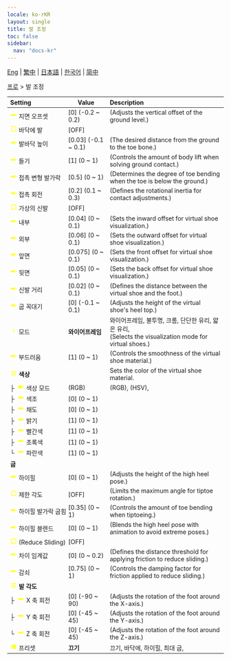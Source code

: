 ```yaml
---
locale: ko-rKR
layout: single
title: 발 조정
toc: false
sidebar:
  nav: "docs-kr"
---
```

[Eng](/dancexr/menu/2025.4/actor/feet_adjustment) | [繁中](/tw/dancexr/menu/2025.4/actor/feet_adjustment) | [日本語](/jp/dancexr/menu/2025.4/actor/feet_adjustment) | [한국어](/kr/dancexr/menu/2025.4/actor/feet_adjustment) | [简中](/zh/dancexr/menu/2025.4/actor/feet_adjustment)

[프로](../menu#프로) > 발 조정



| Setting | Value | Description |
| :--- | --- | :--- |
|<nobr> ![slider icon](/images/icon/ic_slider.png)  지면 오프셋</nobr>| [0] (-0.2 ~ 0.2) | (Adjusts the vertical offset of the ground level.)
|<nobr> ![check_off icon](/images/icon/ic_check_off.png)  바닥에 발</nobr>| [OFF] | 
|<nobr> ![slider icon](/images/icon/ic_slider.png)  발바닥 높이</nobr>| [0.03] (-0.1 ~ 0.1) | (The desired distance from the ground to the toe bone.)
|<nobr> ![slider icon](/images/icon/ic_slider.png)  들기</nobr>| [1] (0 ~ 1) | (Controls the amount of body lift when solving ground contact.)
|<nobr> ![slider icon](/images/icon/ic_slider.png)  접촉 변형 발가락</nobr>| [0.5] (0 ~ 1) | (Determines the degree of toe bending when the toe is below the ground.)
|<nobr> ![slider icon](/images/icon/ic_slider.png)  접촉 회전</nobr>| [0.2] (0.1 ~ 0.3) | (Defines the rotational inertia for contact adjustments.)
|<nobr> ![check_off icon](/images/icon/ic_check_off.png)  가상의 신발</nobr>| [OFF] | 
|<nobr> ![slider icon](/images/icon/ic_slider.png)  내부</nobr>| [0.04] (0 ~ 0.1) | (Sets the inward offset for virtual shoe visualization.)
|<nobr> ![slider icon](/images/icon/ic_slider.png)  외부</nobr>| [0.06] (0 ~ 0.1) | (Sets the outward offset for virtual shoe visualization.)
|<nobr> ![slider icon](/images/icon/ic_slider.png)  앞면</nobr>| [0.075] (0 ~ 0.1) | (Sets the front offset for virtual shoe visualization.)
|<nobr> ![slider icon](/images/icon/ic_slider.png)  뒷면</nobr>| [0.05] (0 ~ 0.1) | (Sets the back offset for virtual shoe visualization.)
|<nobr> ![slider icon](/images/icon/ic_slider.png)  신발 거리</nobr>| [0.02] (0 ~ 0.1) | (Defines the distance between the virtual shoe and the foot.)
|<nobr> ![slider icon](/images/icon/ic_slider.png)  굽 꼭대기</nobr>| [0] (-0.1 ~ 0.1) | (Adjusts the height of the virtual shoe's heel top.)
|<nobr> ![chevron icon](/images/icon/ic_chevron.png)  모드</nobr>| **와이어프레임** | 와이어프레임, 불투명, 크롬, 단단한 유리, 얇은 유리, <br/>(Selects the visualization mode for virtual shoes.) |
|<nobr> ![slider icon](/images/icon/ic_slider.png)  부드러움</nobr>| [1] (0 ~ 1) | (Controls the smoothness of the virtual shoe material.)
|<nobr> ![tune icon](/images/icon/ic_tune.png)  <b>색상</b></nobr>| | Sets the color of the virtual shoe material.
|<nobr>├&nbsp; ![toggle_on icon](/images/icon/ic_toggle_on.png)  색상 모드</nobr>| (RGB) | (RGB), (HSV), 
|<nobr>├&nbsp; ![slider icon](/images/icon/ic_slider.png)  색조</nobr>| [0] (0 ~ 1) | 
|<nobr>├&nbsp; ![slider icon](/images/icon/ic_slider.png)  채도</nobr>| [0] (0 ~ 1) | 
|<nobr>├&nbsp; ![slider icon](/images/icon/ic_slider.png)  밝기</nobr>| [1] (0 ~ 1) | 
|<nobr>├&nbsp; ![slider icon](/images/icon/ic_slider.png)  빨간색</nobr>| [1] (0 ~ 1) | 
|<nobr>├&nbsp; ![slider icon](/images/icon/ic_slider.png)  초록색</nobr>| [1] (0 ~ 1) | 
|<nobr>└&nbsp; ![slider icon](/images/icon/ic_slider.png)  파란색</nobr>| [1] (0 ~ 1) | 
|<nobr> <b>굽</b></nobr>|| 
|<nobr> ![slider icon](/images/icon/ic_slider.png)  하이힐</nobr>| [0] (0 ~ 1) | (Adjusts the height of the high heel pose.)
|<nobr> ![check_off icon](/images/icon/ic_check_off.png)  제한 각도</nobr>| [OFF] | (Limits the maximum angle for tiptoe rotation.)
|<nobr> ![slider icon](/images/icon/ic_slider.png)  하이힐 발가락 굽힘</nobr>| [0.35] (0 ~ 1) | (Controls the amount of toe bending when tiptoeing.)
|<nobr> ![slider icon](/images/icon/ic_slider.png)  하이힐 블렌드</nobr>| [0] (0 ~ 1) | (Blends the high heel pose with animation to avoid extreme poses.)
|<nobr> ![check_off icon](/images/icon/ic_check_off.png)  (Reduce Sliding)</nobr>| [OFF] | 
|<nobr> ![slider icon](/images/icon/ic_slider.png)  차이 임계값</nobr>| [0] (0 ~ 0.2) | (Defines the distance threshold for applying friction to reduce sliding.)
|<nobr> ![slider icon](/images/icon/ic_slider.png)  감쇠</nobr>| [0.75] (0 ~ 1) | (Controls the damping factor for friction applied to reduce sliding.)
|<nobr> ![tune icon](/images/icon/ic_tune.png)  <b>발 각도</b></nobr>| | 
|<nobr>├&nbsp; ![slider icon](/images/icon/ic_slider.png)  X 축 회전</nobr>| [0] (-90 ~ 90) | (Adjusts the rotation of the foot around the X-axis.)
|<nobr>├&nbsp; ![slider icon](/images/icon/ic_slider.png)  Y 축 회전</nobr>| [0] (-45 ~ 45) | (Adjusts the rotation of the foot around the Y-axis.)
|<nobr>└&nbsp; ![slider icon](/images/icon/ic_slider.png)  Z 축 회전</nobr>| [0] (-45 ~ 45) | (Adjusts the rotation of the foot around the Z-axis.)
|<nobr> ![list icon](/images/icon/ic_list.png)  프리셋</nobr>| **끄기** | 끄기, 바닥에, 하이힐, 최대 굽,  |

